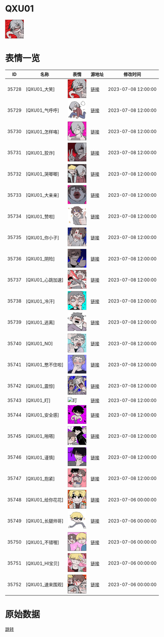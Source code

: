 # QXU01

<img src="./cover.png" height="60" alt="cover" />

# 表情一览

|ID|名称|表情|源地址|修改时间|
|----|----|----|----|----|
|35728|[QXU01_大笑]|<img src="./pic/035728_%5BQXU01_大笑%5D.png" height="60" alt="大笑"/>|[链接](https://i0.hdslb.com/bfs/garb/5678f5b95a130d83d13b43e051fc51dbe2661e33.png)|2023-07-08 12:00:00|
|35729|[QXU01_气呼呼]|<img src="./pic/035729_%5BQXU01_气呼呼%5D.png" height="60" alt="气呼呼"/>|[链接](https://i0.hdslb.com/bfs/garb/031dd0e7306fda00fdcdc51794b5528e609e4eef.png)|2023-07-08 12:00:00|
|35730|[QXU01_怎样咯]|<img src="./pic/035730_%5BQXU01_怎样咯%5D.png" height="60" alt="怎样咯"/>|[链接](https://i0.hdslb.com/bfs/garb/8c2702f3290f917e5c7f7a2ece7379d59713f262.png)|2023-07-08 12:00:00|
|35731|[QXU01_狡诈]|<img src="./pic/035731_%5BQXU01_狡诈%5D.png" height="60" alt="狡诈"/>|[链接](https://i0.hdslb.com/bfs/garb/8399c1d0c368913e7b5d75b1819e6faead807c6b.png)|2023-07-08 12:00:00|
|35732|[QXU01_哭唧唧]|<img src="./pic/035732_%5BQXU01_哭唧唧%5D.png" height="60" alt="哭唧唧"/>|[链接](https://i0.hdslb.com/bfs/garb/2ff1f6a240440debfd181828cb25aba621c63544.png)|2023-07-08 12:00:00|
|35733|[QXU01_大亲亲]|<img src="./pic/035733_%5BQXU01_大亲亲%5D.png" height="60" alt="大亲亲"/>|[链接](https://i0.hdslb.com/bfs/garb/932057f1dbe4bfb7f858f333f25039060c2ae80a.png)|2023-07-08 12:00:00|
|35734|[QXU01_赞啦]|<img src="./pic/035734_%5BQXU01_赞啦%5D.png" height="60" alt="赞啦"/>|[链接](https://i0.hdslb.com/bfs/garb/27312d610b7fdaef1c84f00caa12cc392cad7885.png)|2023-07-08 12:00:00|
|35735|[QXU01_你小子]|<img src="./pic/035735_%5BQXU01_你小子%5D.png" height="60" alt="你小子"/>|[链接](https://i0.hdslb.com/bfs/garb/3f46f8345d116576e7ff7f2d6765d28e09979238.png)|2023-07-08 12:00:00|
|35736|[QXU01_阴险]|<img src="./pic/035736_%5BQXU01_阴险%5D.png" height="60" alt="阴险"/>|[链接](https://i0.hdslb.com/bfs/garb/dbdd5b1f5b82385d4df03d6f572ccacd0e86f6cb.png)|2023-07-08 12:00:00|
|35737|[QXU01_心跳加速]|<img src="./pic/035737_%5BQXU01_心跳加速%5D.png" height="60" alt="心跳加速"/>|[链接](https://i0.hdslb.com/bfs/garb/1674d2bb71c65b5e2b0ab28a86d80817c6720f1f.png)|2023-07-08 12:00:00|
|35738|[QXU01_冷汗]|<img src="./pic/035738_%5BQXU01_冷汗%5D.png" height="60" alt="冷汗"/>|[链接](https://i0.hdslb.com/bfs/garb/5ed11249f749e90700e17e3724c1620093ef7ddd.png)|2023-07-08 12:00:00|
|35739|[QXU01_逃离]|<img src="./pic/035739_%5BQXU01_逃离%5D.png" height="60" alt="逃离"/>|[链接](https://i0.hdslb.com/bfs/garb/99467c6a7abf8667220952fa5a266f2c9805b2ce.png)|2023-07-08 12:00:00|
|35740|[QXU01_NO]|<img src="./pic/035740_%5BQXU01_NO%5D.png" height="60" alt="NO"/>|[链接](https://i0.hdslb.com/bfs/garb/ab992f5d9acb2a43344d7c2ad17cfdd630c63a5c.png)|2023-07-08 12:00:00|
|35741|[QXU01_憋不住啦]|<img src="./pic/035741_%5BQXU01_憋不住啦%5D.png" height="60" alt="憋不住啦"/>|[链接](https://i0.hdslb.com/bfs/garb/f674e03df71b1ee92ed4f444d6bc4be71e1cb90c.png)|2023-07-08 12:00:00|
|35742|[QXU01_震惊]|<img src="./pic/035742_%5BQXU01_震惊%5D.png" height="60" alt="震惊"/>|[链接](https://i0.hdslb.com/bfs/garb/fc21d766524066390a4536f943d40b6412561623.png)|2023-07-08 12:00:00|
|35743|[QXU01_盯]|<img src="./pic/035743_%5BQXU01_盯%5D.png" height="60" alt="盯"/>|[链接](https://i0.hdslb.com/bfs/garb/d8c1e9ea2ac3de75994fd5d7d24c91a595ad7fe3.png)|2023-07-08 12:00:00|
|35744|[QXU01_安全感]|<img src="./pic/035744_%5BQXU01_安全感%5D.png" height="60" alt="安全感"/>|[链接](https://i0.hdslb.com/bfs/garb/46b26f23b14aaa0462a1156ae8c4613b9b802349.png)|2023-07-08 12:00:00|
|35745|[QXU01_啪嗒]|<img src="./pic/035745_%5BQXU01_啪嗒%5D.png" height="60" alt="啪嗒"/>|[链接](https://i0.hdslb.com/bfs/garb/9315a9ce02e4b22cd570dde2fdcb4ddef059c2ef.png)|2023-07-08 12:00:00|
|35746|[QXU01_谨慎]|<img src="./pic/035746_%5BQXU01_谨慎%5D.png" height="60" alt="谨慎"/>|[链接](https://i0.hdslb.com/bfs/garb/69fb473f01cf6f00cf6a008775ed3d09b73fdef4.png)|2023-07-08 12:00:00|
|35747|[QXU01_抱紧]|<img src="./pic/035747_%5BQXU01_抱紧%5D.png" height="60" alt="抱紧"/>|[链接](https://i0.hdslb.com/bfs/garb/79695b7f917ff1a1b290796d4b6b33d643b890c0.png)|2023-07-08 12:00:00|
|35748|[QXU01_给你花花]|<img src="./pic/035748_%5BQXU01_给你花花%5D.png" height="60" alt="给你花花"/>|[链接](https://i0.hdslb.com/bfs/garb/83b285f886b1afc12a76fed1d350b812daaf2aa5.png)|2023-07-06 00:00:00|
|35749|[QXU01_长腿帅哥]|<img src="./pic/035749_%5BQXU01_长腿帅哥%5D.png" height="60" alt="长腿帅哥"/>|[链接](https://i0.hdslb.com/bfs/garb/3df4bc9086ee6987c771993be3ff16bf966b0ae8.png)|2023-07-06 00:00:00|
|35750|[QXU01_不错喔]|<img src="./pic/035750_%5BQXU01_不错喔%5D.png" height="60" alt="不错喔"/>|[链接](https://i0.hdslb.com/bfs/garb/7127adf804236f895fcf879b2e989dede760ce0b.png)|2023-07-06 00:00:00|
|35751|[QXU01_HI宝贝]|<img src="./pic/035751_%5BQXU01_HI宝贝%5D.png" height="60" alt="HI宝贝"/>|[链接](https://i0.hdslb.com/bfs/garb/6cc50ec99c218b800116556360fab21034cefda0.png)|2023-07-06 00:00:00|
|35752|[QXU01_速来围观]|<img src="./pic/035752_%5BQXU01_速来围观%5D.png" height="60" alt="速来围观"/>|[链接](https://i0.hdslb.com/bfs/garb/fe5ae9073f0e25496a8da4138f4e8aeea345688f.png)|2023-07-06 00:00:00|

# 原始数据

[跳转](./raw.json)


